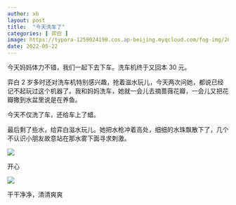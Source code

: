 ```yaml
---
author: xb
layout: post
title:  "今天洗车了"
categories: [ 弈白 ]
image: https://typora-1259024198.cos.ap-beijing.myqcloud.com/fog-img/2022-05-22-post.jpeg
date: 2022-05-22
---
```


今天妈妈体力不错，我们一起下去下车。洗车机终于又回本 30 元。

弈白 2 岁多时还对洗车机特别感兴趣，抢着滋水玩儿，今天两次问她，都说已经记不起玩过这个机器了。我和妈妈洗车，她就一会儿去摘蔷薇花瓣，一会儿又把花瓣撒到水盆里说是在养鱼。

今天不仅洗了车，还给车上了蜡。

最后剩了些水，给弈白滋水玩儿。她把水枪冲着高处，细细的水珠飘散下了，几个不认识小朋友故意站在那水雾下面寻求刺激。

<div class="article-img-wrapper">
   <img src="https://typora-1259024198.cos.ap-beijing.myqcloud.com/fog-img/2022-05-22-1.jpeg">
   <p class="caption">开心</p>
</div>

<div class="article-img-wrapper">
   <img src="https://typora-1259024198.cos.ap-beijing.myqcloud.com/fog-img/2022-05-22-2.jpeg">
   <p class="caption">干干净净，清清爽爽</p>
</div>

